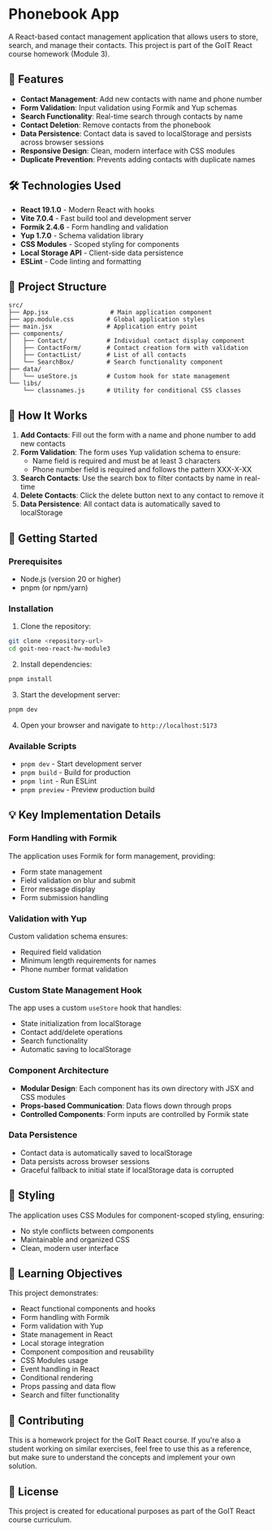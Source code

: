 # Phonebook App

A React-based contact management application that allows users to store, search, and manage their contacts. This project is part of the GoIT React course homework (Module 3).

## 🚀 Features

- **Contact Management**: Add new contacts with name and phone number
- **Form Validation**: Input validation using Formik and Yup schemas
- **Search Functionality**: Real-time search through contacts by name
- **Contact Deletion**: Remove contacts from the phonebook
- **Data Persistence**: Contact data is saved to localStorage and persists across browser sessions
- **Responsive Design**: Clean, modern interface with CSS modules
- **Duplicate Prevention**: Prevents adding contacts with duplicate names

## 🛠️ Technologies Used

- **React 19.1.0** - Modern React with hooks
- **Vite 7.0.4** - Fast build tool and development server
- **Formik 2.4.6** - Form handling and validation
- **Yup 1.7.0** - Schema validation library
- **CSS Modules** - Scoped styling for components
- **Local Storage API** - Client-side data persistence
- **ESLint** - Code linting and formatting

## 📁 Project Structure

```
src/
├── App.jsx                 # Main application component
├── app.module.css         # Global application styles
├── main.jsx               # Application entry point
├── components/
│   ├── Contact/           # Individual contact display component
│   ├── ContactForm/       # Contact creation form with validation
│   ├── ContactList/       # List of all contacts
│   └── SearchBox/         # Search functionality component
├── data/
│   └── useStore.js        # Custom hook for state management
└── libs/
    └── classnames.js      # Utility for conditional CSS classes
```

## 🎯 How It Works

1. **Add Contacts**: Fill out the form with a name and phone number to add new contacts
2. **Form Validation**: The form uses Yup validation schema to ensure:
   - Name field is required and must be at least 3 characters
   - Phone number field is required and follows the pattern XXX-X-XX
3. **Search Contacts**: Use the search box to filter contacts by name in real-time
4. **Delete Contacts**: Click the delete button next to any contact to remove it
5. **Data Persistence**: All contact data is automatically saved to localStorage

## 🚀 Getting Started

### Prerequisites

- Node.js (version 20 or higher)
- pnpm (or npm/yarn)

### Installation

1. Clone the repository:
```bash
git clone <repository-url>
cd goit-neo-react-hw-module3
```

2. Install dependencies:
```bash
pnpm install
```

3. Start the development server:
```bash
pnpm dev
```

4. Open your browser and navigate to `http://localhost:5173`

### Available Scripts

- `pnpm dev` - Start development server
- `pnpm build` - Build for production
- `pnpm lint` - Run ESLint
- `pnpm preview` - Preview production build

## 💡 Key Implementation Details

### Form Handling with Formik

The application uses Formik for form management, providing:
- Form state management
- Field validation on blur and submit
- Error message display
- Form submission handling

### Validation with Yup

Custom validation schema ensures:
- Required field validation
- Minimum length requirements for names
- Phone number format validation

### Custom State Management Hook

The app uses a custom `useStore` hook that handles:
- State initialization from localStorage
- Contact add/delete operations
- Search functionality
- Automatic saving to localStorage

### Component Architecture

- **Modular Design**: Each component has its own directory with JSX and CSS modules
- **Props-based Communication**: Data flows down through props
- **Controlled Components**: Form inputs are controlled by Formik state

### Data Persistence

- Contact data is automatically saved to localStorage
- Data persists across browser sessions
- Graceful fallback to initial state if localStorage data is corrupted

## 🎨 Styling

The application uses CSS Modules for component-scoped styling, ensuring:
- No style conflicts between components
- Maintainable and organized CSS
- Clean, modern user interface

## 📝 Learning Objectives

This project demonstrates:
- React functional components and hooks
- Form handling with Formik
- Form validation with Yup
- State management in React
- Local storage integration
- Component composition and reusability
- CSS Modules usage
- Event handling in React
- Conditional rendering
- Props passing and data flow
- Search and filter functionality

## 🤝 Contributing

This is a homework project for the GoIT React course. If you're also a student working on similar exercises, feel free to use this as a reference, but make sure to understand the concepts and implement your own solution.

## 📄 License

This project is created for educational purposes as part of the GoIT React course curriculum.